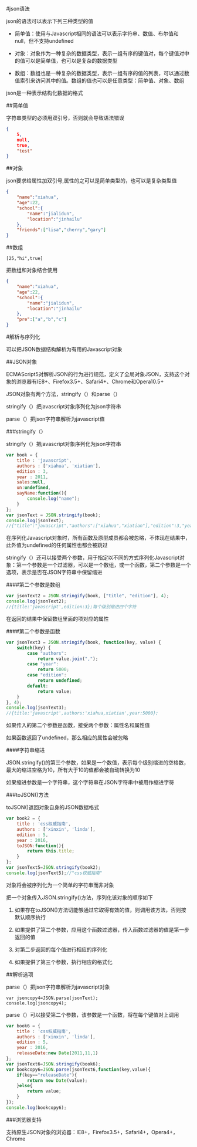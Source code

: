 #json语法

json的语法可以表示下列三种类型的值

+ 简单值：使用与Javascript相同的语法可以表示字符串、数值、布尔值和null，但不支持undefined

+ 对象：对象作为一种复杂的数据类型，表示一组有序的键值对，每个键值对中的值可以是简单值，也可以是复杂的数据类型

+ 数组：数组也是一种复杂的数据类型，表示一组有序的值的列表，可以通过数值索引来访问其中的值。数组的值也可以是任意类型：简单值、对象、数组

json是一种表示结构化数据的格式

##简单值

字符串类型的必须用双引号，否则就会导致语法错误

```json
{
    5,
    null,
    true,
    "test"
}
```

##对象

json要求给属性加双引号,属性的之可以是简单类型的，也可以是复杂类型值

```json
{
	"name":"xiahua",
	"age":22,
	"school":{
		"name":"jialidun",
		"location":"jinhailu"
	},
    "friends":["lisa","cherry","gary"]
}
```

##数组

	[25,"hi",true]

把数组和对象结合使用

```json
{
	"name":"xiahua",
	"age":22,
	"school":{
		"name":"jialidun",
		"location":"jinhailu"
	},
	"pre":["a","b","c"]
}
```

#解析与序列化

可以把JSON数据结构解析为有用的Javascript对象

##JSON对象

ECMAScript5对解析JSON的行为进行规范，定义了全局对象JSON，支持这个对象的浏览器有IE8+、Firefox3.5+、Safari4+、Chrome和Opera10.5+

JSON对象有两个方法，stringify（）和parse（）

stringify（）把javascript对象序列化为json字符串

parse（）把json字符串解析为javascript值

###stringify（）

stringify（）把javascript对象序列化为json字符串

```javascript
var book = {
    title : 'javascript',
    authors : ['xiahua', 'xiatian'],
    edition : 3,
    year : 2011,
    sales:null,
    un:undefined,
    sayName:function(){
        console.log("name");
    }
};
var jsonText = JSON.stringify(book);
console.log(jsonText);
//{"title":"javascript","authors":["xiahua","xiatian"],"edition":3,"year":2011,"sales":null}
```

在序列化Javascript对象时，所有函数及原型成员都会被忽略，不体现在结果中，此外值为undefined的任何属性也都会被跳过

stringify（）还可以接受两个参数，用于指定以不同的方式序列化Javascript对象：第一个参数是一个过滤器，可以是一个数组，或一个函数，第二个参数是一个选项，表示是否在JSON字符串中保留缩进

####第二个参数是数组

```javascript
var jsonText2 = JSON.stringify(book, ["title", "edition"], 4);
console.log(jsonText2);
//{title:'javascript',edition:3};每个级别缩进四个字符
```

在返回的结果中保留数组里面的项对应的属性

####第二个参数是函数

```javascript
var jsonText3 = JSON.stringify(book, function(key, value) {
    switch(key) {
        case "authors":
            return value.join(",");
        case "year":
            return 5000;
        case "edition":
            return undefined;
        default:
            return value;
    }
}, 4);
console.log(jsonText3);
//{title:'javascript',authors:'xiahua,xiatian',year:5000};
```

如果传入的第二个参数是函数，接受两个参数：属性名和属性值

如果函数返回了undefined，那么相应的属性会被忽略

####字符串缩进

JSON.stringify()的第三个参数，如果是一个数值，表示每个级别缩进的空格数，最大的缩进空格为10，所有大于10的值都会被自动转换为10

如果缩进参数是一个字符串，这个字符串在JSON字符串中被用作缩进字符

###toJSON()方法

toJSON()返回对象自身的JSON数据格式

```javascript
var book2 = {
    title : 'css权威指南',
    authors : ['xinxin', 'linda'],
    edition : 5,
    year : 2016,
    toJSON:function(){
        return this.title;
    }
};
var jsonText5=JSON.stringify(book2);
console.log(jsonText5);//"css权威指南"
```

对象将会被序列化为一个简单的字符串而非对象

把一个对象传入JSON.stringify()方法，序列化该对象的顺序如下

1. 如果存在toJSON()方法切能够通过它取得有效的值，则调用该方法，否则按默认顺序执行

2. 如果提供了第二个参数，应用这个函数过滤器，传入函数过滤器的值是第一步返回的值

3. 对第二步返回的每个值进行相应的序列化

4. 如果提供了第三个参数，执行相应的格式化


##解析选项

parse（）把json字符串解析为javascript对象

	var jsoncopy4=JSON.parse(jsonText);
    console.log(jsoncopy4);

parse（）可以接受第二个参数，该参数是一个函数，将在每个键值对上调用

```javascript
var book6 = {
    title : 'css权威指南',
    authors : ['xinxin', 'linda'],
    edition : 5,
    year : 2016,
    releaseDate:new Date(2011,11,1)
};
var jsonText6=JSON.stringify(book6);
var bookcopy6=JSON.parse(jsonText6,function(key,value){
	if(key=="releaseDate"){
		return new Date(value);
	}else{
		return value;
	}
});
console.log(bookcopy6);
```

###浏览器支持

支持原生JSON对象的浏览器：IE8+，Firefox3.5+，Safari4+，Opera4+，Chrome